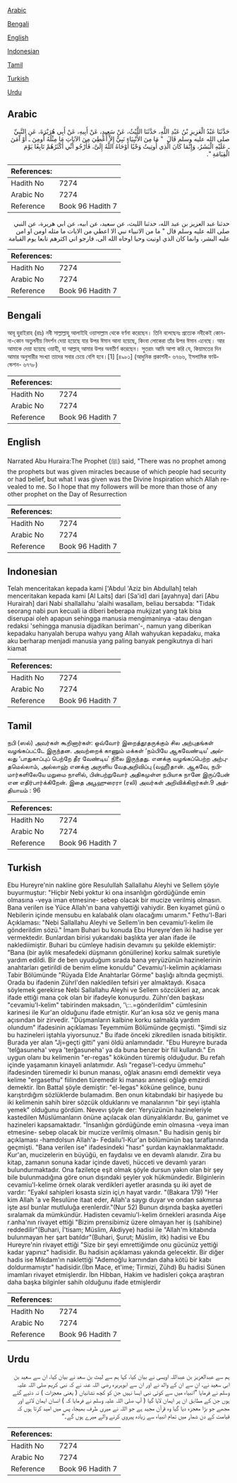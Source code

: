 [Arabic](#arabic)

[Bengali](#bengali)

[English](#english)

[Indonesian](#indonesian)

[Tamil](#tamil)

[Turkish](#turkish)

[Urdu](#urdu)

## Arabic


<div dir="rtl" lang="ar" style={{fontSize:'larger',backgroundColor:'#f8f9fa',padding:20}}>
حَدَّثَنَا عَبْدُ الْعَزِيزِ بْنُ عَبْدِ اللَّهِ، حَدَّثَنَا اللَّيْثُ، عَنْ سَعِيدٍ، عَنْ أَبِيهِ، عَنْ أَبِي هُرَيْرَةَ، عَنِ النَّبِيِّ صلى الله عليه وسلم قَالَ ‏ "‏ مَا مِنَ الأَنْبِيَاءِ نَبِيٌّ إِلاَّ أُعْطِيَ مِنَ الآيَاتِ مَا مِثْلُهُ أُومِنَ ـ أَوْ آمَنَ ـ عَلَيْهِ الْبَشَرُ، وَإِنَّمَا كَانَ الَّذِي أُوتِيتُ وَحْيًا أَوْحَاهُ اللَّهُ إِلَىَّ، فَأَرْجُو أَنِّي أَكْثَرُهُمْ تَابِعًا يَوْمَ الْقِيَامَةِ ‏"‏‏.‏
</div>
<div style={{backgroundColor:'#f8f9fa',padding:20, marginBottom: 10}}><table> <thead> <tr> <th>References:</th> <th></th> </tr> </thead> <tbody><tr><td>Hadith No</td><td>7274</td></tr><tr><td>Arabic No</td><td>7274</td></tr><tr><td>Reference</td><td>Book 96 Hadith 7</td></tr></tbody></table></div>


<div dir="rtl" lang="ar" style={{fontSize:'larger',backgroundColor:'#f8f9fa',padding:20}}>
حدثنا عبد العزيز بن عبد الله، حدثنا الليث، عن سعيد، عن ابيه، عن ابي هريرة، عن النبي صلى الله عليه وسلم قال " ما من الانبياء نبي الا اعطي من الايات ما مثله اومن او امن عليه البشر، وانما كان الذي اوتيت وحيا اوحاه الله الى، فارجو اني اكثرهم تابعا يوم القيامة
</div>
<div style={{backgroundColor:'#f8f9fa',padding:20, marginBottom: 10}}><table> <thead> <tr> <th>References:</th> <th></th> </tr> </thead> <tbody><tr><td>Hadith No</td><td>7274</td></tr><tr><td>Arabic No</td><td>7274</td></tr><tr><td>Reference</td><td>Book 96 Hadith 7</td></tr></tbody></table></div>

## Bengali


<div dir="ltr" lang="bn" style={{fontSize:'larger',backgroundColor:'#f8f9fa',padding:20}}>
আবূ হুরাইরাহ (রাঃ) নবী সাল্লাল্লাহু আলাইহি ওয়াসাল্লাম থেকে বর্ণনা করেছেন। তিনি বলেছেনঃ প্রত্যেক নবীকেই কোন-না-কোন অতুলনীয় নিদর্শন দেয়া হয়েছে যার উপর ঈমান আনা হয়েছে, কিংবা লোকেরা তাঁর উপর ঈমান এনেছে। আর আমাকে দেয়া হয়েছে ওয়াহী, যা আল্লাহ্ আমার উপর অবতীর্ণ করেছেন। সুতরাং আমি আশা করি যে, কিয়ামতের দিন আমার অনুসারীর সংখ্যা তাদের সবার চেয়ে বেশি হবে।[1] [৪৯৮১] (আধুনিক প্রকাশনী- ৬৭৬৬, ইসলামিক ফাউন্ডেশন- ৬৭৭৮)
</div>
<div style={{backgroundColor:'#f8f9fa',padding:20, marginBottom: 10}}><table> <thead> <tr> <th>References:</th> <th></th> </tr> </thead> <tbody><tr><td>Hadith No</td><td>7274</td></tr><tr><td>Arabic No</td><td>7274</td></tr><tr><td>Reference</td><td>Book 96 Hadith 7</td></tr></tbody></table></div>

## English


<div dir="ltr" lang="en" style={{fontSize:'larger',backgroundColor:'#f8f9fa',padding:20}}>
Narrated Abu Huraira:The Prophet (ﷺ) said, "There was no prophet among the prophets but was given miracles because of which people had security or had belief, but what I was given was the Divine Inspiration which Allah revealed to me. So I hope that my followers will be more than those of any other prophet on the Day of Resurrection
</div>
<div style={{backgroundColor:'#f8f9fa',padding:20, marginBottom: 10}}><table> <thead> <tr> <th>References:</th> <th></th> </tr> </thead> <tbody><tr><td>Hadith No</td><td>7274</td></tr><tr><td>Arabic No</td><td>7274</td></tr><tr><td>Reference</td><td>Book 96 Hadith 7</td></tr></tbody></table></div>

## Indonesian


<div dir="ltr" lang="id" style={{fontSize:'larger',backgroundColor:'#f8f9fa',padding:20}}>
Telah menceritakan kepada kami ['Abdul 'Aziz bin Abdullah] telah menceritakan kepada kami [Al Laits] dari [Sa'id] dari [ayahnya] dari [Abu Hurairah] dari Nabi shallallahu 'alaihi wasallam, beliau bersabda: "Tidak seorang nabi pun kecuali ia diberi beberapa mukjizat yang tak bisa diserupai oleh apapun sehingga manusia mengimaninya -atau dengan redaksi 'sehingga manusia dijadikan beriman'-, namun yang diberikan kepadaku hanyalah berupa wahyu yang Allah wahyukan kepadaku, maka aku berharap menjadi manusia yang paling banyak pengikutnya di hari kiamat
</div>
<div style={{backgroundColor:'#f8f9fa',padding:20, marginBottom: 10}}><table> <thead> <tr> <th>References:</th> <th></th> </tr> </thead> <tbody><tr><td>Hadith No</td><td>7274</td></tr><tr><td>Arabic No</td><td>7274</td></tr><tr><td>Reference</td><td>Book 96 Hadith 7</td></tr></tbody></table></div>

## Tamil


<div dir="ltr" lang="ta" style={{fontSize:'larger',backgroundColor:'#f8f9fa',padding:20}}>
நபி (ஸல்) அவர்கள் கூறினார்கள்: ஒவ்வோர் இறைத்தூதருக்கும் சில அற்புதங்கள் வழங்கப்பட்டே இருந்தன. அவற்றைக் காணும் மக்கள் ‘நம்பியே ஆகவேண்டிய’ அல்லது ‘பாதுகாப்புப் பெற்றே தீர வேண்டிய’ நிலை இருந்தது. எனக்கு வழங்கப்பெற்ற அற்புதமெல்லாம், அல்லாஹ் எனக்கு அருளிய வேதஅறிவிப்பு (வஹீ)தான். ஆகவே, நபிமார்களிலேயே மறுமை நாளில், பின்பற்றுவோர் அதிகமுள்ள நபியாக நானே இருப்பேன் என எதிர்பார்க்கிறேன். இதை அபூஹுரைரா (ரலி) அவர்கள் அறிவிக்கிறார்கள்.9 அத்தியாயம் : 96
</div>
<div style={{backgroundColor:'#f8f9fa',padding:20, marginBottom: 10}}><table> <thead> <tr> <th>References:</th> <th></th> </tr> </thead> <tbody><tr><td>Hadith No</td><td>7274</td></tr><tr><td>Arabic No</td><td>7274</td></tr><tr><td>Reference</td><td>Book 96 Hadith 7</td></tr></tbody></table></div>

## Turkish


<div dir="ltr" lang="tr" style={{fontSize:'larger',backgroundColor:'#f8f9fa',padding:20}}>
Ebu Hureyre'nin nakline göre Resulullah Sallallahu Aleyhi ve Sellem şöyle buyurmuştur: "Hiçbir Nebi yoktur ki ona insanlığın gördüğünde emin olmasına -veya iman etmesine- sebep olacak bir mucize verilmiş olmasın. Bana verilen ise Yüce Allah'ın bana vahyettiği vahiydir. Ben kıyamet günü o Nebilerin içinde mensubu en kalabalık olanı olacağımı umarım." Fethu'l-Bari Açıklaması: "Nebi Sallallahu Aleyhi ve Sellem'in ben cevamiu'l-kelim ile gönderildim sözü." İmam Buhari bu konuda Ebu Hureyre'den iki hadise yer vermektedir. Bunlardan birisi yukarıdaki başlıkta yer alan ifade ile naklediimiştir. Buhari bu cümleye hadisin devamını şu şekilde eklemiştir: "Bana (bir aylık mesafedeki düşmanın gönüllerine) korku salmak suretiyle yardım edildi. Bir de ben uyuduğum sırada bana yeryüzünün hazinelerinin anahtarları getirildi de benim elime konuldu" Cevamiu'l-kelimin açıklaması Tabir Bölümünde "Rüyada Elde Anahtarlar Görme" başlığı altında geçmişti. Orada bu ifadenin Zührl'den nakledilen tefsiri yer almaktaydı. Kısaca söylemek gerekirse Nebi Sallallahu Aleyhi ve Sellem sözcükleri az, ancak ifade ettiği mana çok olan bir ifadeyle konuşurdu. Zührı'den başkası "cevamiu'l-kelim" tabirinden maksadın, '\::.=gönderildim" cümlesinin karinesi ile Kur'an olduğunu ifade etmiştir. Kur'an kısa söz ve geniş mana açısından bir zirvedir. "Düşmanların kalbine korku salmakla yardım olundum" ifadesinin açıklaması Teyemmüm Bölümünde geçmişti. "Şimdi siz bu hazineleri iştahla yiyorsunuz." Bu ifade önceki zikredilen isnada bitişiktir. Burada yer alan "Jj=geçti gitti" yani öldü anlamındadır. "Ebu Hureyre burada 'telğasuneha' veya 'terğasuneha' ya da buna benzer bir fiil kullandı." En uygun olanı bu kelimenin "er-regas" kökünden türemiş olduğudur. Bu refah içinde yaşamanın kinayeli anlatımıdır. Aslı "regase'l-cedyu ümmehu" ifadesinden türemedir ki bunun manası, oğlak anasını emdi demektir veya kelime "ergasethu" fiilinden türemedir ki manası annesi oğlağı emzirdi demektir. İbn Battal şöyle demiştir: "el-legas" köküne gelince, bunu karıştırdığım sözlüklerde bulamadım. Ben onun kitabındaki bir haşiyede bu iki kelimenin sahih birer sözcük olduklarını ve manalarının "bir şeyi iştahla yemek" olduğunu gördüm. Nevevı şöyle der: Yeryüzünün hazineleriyle kastedilen Müslümanların önüne açılacak olan dünyalıklardır. Bu, ganimet ve hazineleri kapsamaktadır. "İnsanlığın gördüğünde emin olmasına -veya iman etmesine- sebep olacak bir mucize verilmiş olmasın." Bu hadisin geniş bir açıklaması -hamdolsun Allah'a- Fedailu'l-Kur'an bölümünün baş taraflarında geçmişti. "Bana verilen ise" ifadesindeki "hasr" şurdan kaynaklanmaktadır. Kur'an, mucizelerin en büyüğü, en faydalısı ve en devamlı alanıdır. Zira bu kitap, zamanın sonuna kadar içinde daveti, hücceti ve devamlı yararı bulundurmaktadır. Ona faziletçe eşit olmak şöyle dursun yakın olan bir şey bile bulunmadığına göre onun dışındaki şeyler yok hükmündedir. Bilginlerin cevamiu'l-kelime örnek olarak verdikleri ayetler arasında şu iki ayet de vardır: "Eyakıl sahipleri kısasta sizin içi,n hayat vardır. "(Bakara 179) "Her kim Allah 'a ve Resulüne itaat eder, Allah'a saygı duyar ve ondan sakmırsa işte asıl bunlar mutluluğa erenlerdir."(Nur 52) Bunun dışında başka ayetleri sıralamak da mümkündür. Hadisten cevamiu'l-kelim örnekleri arasında Aişe r.anha'nın rivayet ettiği "Bizim prensibimiz üzere olmayan her iş (sahibine) reddedilir"(Buhari, İ'tisam; Müslim, Akdiyye) hadisi ile "Allah'm kitabında bulunmayan her şart batıldır"(Buhari, Şurut; Müslim, itk) hadisi ve Ebu Hureyre'nin rivayet ettiği "Size bir şeyi emrettiğimde onu gücünüz yettiği kadar yapınız" hadisidir. Bu hadisin açıklaması yakında gelecektir. Bir diğer hadis ise Mikdam'ın naklettiği "Ademoğlu karnından daha kötü bir kabı doldurmamıştır" hadisidir.(İbn Mace, et'ime; Tirmizi, Zühd) Bu hadisi Sünen imamları rivayet etmişlerdir. İbn Hibban, Hakim ve hadisleri çokça araştıran daha başka bilginler sahih olduğunu ifade etmişlerdir
</div>
<div style={{backgroundColor:'#f8f9fa',padding:20, marginBottom: 10}}><table> <thead> <tr> <th>References:</th> <th></th> </tr> </thead> <tbody><tr><td>Hadith No</td><td>7274</td></tr><tr><td>Arabic No</td><td>7274</td></tr><tr><td>Reference</td><td>Book 96 Hadith 7</td></tr></tbody></table></div>

## Urdu


<div dir="rtl" lang="ur" style={{fontSize:'larger',backgroundColor:'#f8f9fa',padding:20}}>
ہم سے عبدالعزیز بن عبداللہ اویسی نے بیان کیا، کہا ہم سے لیث بن سعد نے بیان کیا، ان سے سعید بن ابی سعید نے، ان سے ان کے والد نے اور ان سے ابوہریرہ رضی اللہ عنہ نے کہ نبی کریم صلی اللہ علیہ وسلم نے فرمایا ”انبیاء میں سے کوئی نبی ایسا نہیں جن کو کچھ نشانیاں ( یعنی معجزات ) نہ دئیے گئے ہوں جن کے مطابق ان پر ایمان لایا گیا ( آپ صلی اللہ علیہ وسلم نے فرمایا کہ ) انسان ایمان لائے اور مجھے جو بڑا معجزہ دیا گیا وہ قرآن مجید ہے جو اللہ نے میری طرف بھیجا، پس میں امید کرتا ہوں کہ قیامت کے دن شمار میں تمام انبیاء سے زیادہ پیروی کرنے والے میرے ہوں گے۔“
</div>
<div style={{backgroundColor:'#f8f9fa',padding:20, marginBottom: 10}}><table> <thead> <tr> <th>References:</th> <th></th> </tr> </thead> <tbody><tr><td>Hadith No</td><td>7274</td></tr><tr><td>Arabic No</td><td>7274</td></tr><tr><td>Reference</td><td>Book 96 Hadith 7</td></tr></tbody></table></div>
